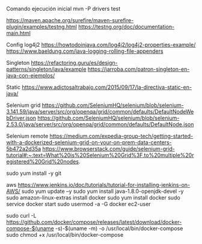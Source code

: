 Comando ejecución inicial
mvn -P drivers test


https://maven.apache.org/surefire/maven-surefire-plugin/examples/testng.html
https://testng.org/doc/documentation-main.html

Config log4j2 https://howtodoinjava.com/log4j2/log4j2-properties-example/
https://www.baeldung.com/java-logging-rolling-file-appenders

Singleton
https://refactoring.guru/es/design-patterns/singleton/java/example
https://jarroba.com/patron-singleton-en-java-con-ejemplos/

Static
https://www.adictosaltrabajo.com/2015/09/17/la-directiva-static-en-java/


Selenium grid
https://github.com/SeleniumHQ/selenium/blob/selenium-3.141.59/java/server/src/org/openqa/grid/common/defaults/DefaultNodeWebDriver.json
https://github.com/SeleniumHQ/selenium/blob/selenium-2.53.0/java/server/src/org/openqa/grid/common/defaults/DefaultNode.json

Selenium remote
https://medium.com/expedia-group-tech/getting-started-with-a-dockerized-selenium-grid-on-your-on-prem-data-centers-5b472a2d35a
https://www.browserstack.com/guide/selenium-grid-tutorial#:~:text=What%20is%20Selenium%20Grid%3F,to%20multiple%20registered%20Grid%20nodes.



sudo yum install -y git

aws
https://www.jenkins.io/doc/tutorials/tutorial-for-installing-jenkins-on-AWS/
sudo yum update –y
sudo yum install java-1.8.0-openjdk-devel -y
sudo amazon-linux-extras install docker
sudo yum install docker
sudo service docker start
sudo usermod -a -G docker ec2-user

sudo curl -L https://github.com/docker/compose/releases/latest/download/docker-compose-$(uname -s)-$(uname -m) -o /usr/local/bin/docker-compose
sudo chmod +x /usr/local/bin/docker-compose
